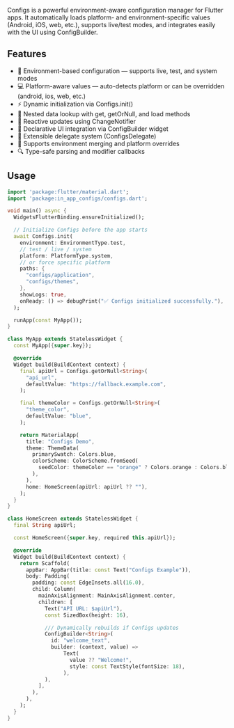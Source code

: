 Configs is a powerful environment-aware configuration manager for Flutter apps.
It automatically loads platform- and environment-specific values (Android, iOS, web, etc.), supports live/test modes, and integrates easily with the UI using ConfigBuilder.

## Features

- 🧩 Environment-based configuration — supports live, test, and system modes 
- 💻 Platform-aware values — auto-detects platform or can be overridden (android, ios, web, etc.)
- ⚡️ Dynamic initialization via Configs.init()
- 🧠 Nested data lookup with get, getOrNull, and load methods 
- 🔁 Reactive updates using ChangeNotifier 
- 🧱 Declarative UI integration via ConfigBuilder widget 
- 🧩 Extensible delegate system (ConfigsDelegate)
- 🧮 Supports environment merging and platform overrides 
- 🔍 Type-safe parsing and modifier callbacks

## Usage
```dart
import 'package:flutter/material.dart';
import 'package:in_app_configs/configs.dart';

void main() async {
  WidgetsFlutterBinding.ensureInitialized();

  // Initialize Configs before the app starts
  await Configs.init(
    environment: EnvironmentType.test,
    // test / live / system
    platform: PlatformType.system,
    // or force specific platform
    paths: {
      "configs/application",
      "configs/themes",
    },
    showLogs: true,
    onReady: () => debugPrint("✅ Configs initialized successfully."),
  );

  runApp(const MyApp());
}

class MyApp extends StatelessWidget {
  const MyApp({super.key});

  @override
  Widget build(BuildContext context) {
    final apiUrl = Configs.getOrNull<String>(
      "api_url",
      defaultValue: "https://fallback.example.com",
    );

    final themeColor = Configs.getOrNull<String>(
      "theme_color",
      defaultValue: "blue",
    );

    return MaterialApp(
      title: "Configs Demo",
      theme: ThemeData(
        primarySwatch: Colors.blue,
        colorScheme: ColorScheme.fromSeed(
          seedColor: themeColor == "orange" ? Colors.orange : Colors.blue,
        ),
      ),
      home: HomeScreen(apiUrl: apiUrl ?? ""),
    );
  }
}

class HomeScreen extends StatelessWidget {
  final String apiUrl;

  const HomeScreen({super.key, required this.apiUrl});

  @override
  Widget build(BuildContext context) {
    return Scaffold(
      appBar: AppBar(title: const Text("Configs Example")),
      body: Padding(
        padding: const EdgeInsets.all(16.0),
        child: Column(
          mainAxisAlignment: MainAxisAlignment.center,
          children: [
            Text("API URL: $apiUrl"),
            const SizedBox(height: 16),

            /// Dynamically rebuilds if Configs updates
            ConfigBuilder<String>(
              id: "welcome_text",
              builder: (context, value) =>
                  Text(
                    value ?? "Welcome!",
                    style: const TextStyle(fontSize: 18),
                  ),
            ),
          ],
        ),
      ),
    );
  }
}
```


